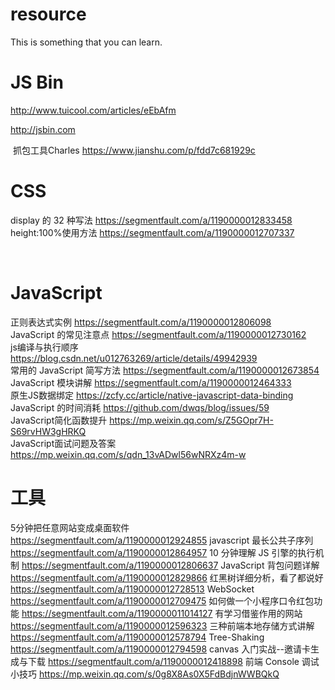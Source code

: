 # resource
This is something that you can learn.


# JS Bin
  http://www.tuicool.com/articles/eEbAfm
  
  http://jsbin.com
  
  抓包工具Charles  https://www.jianshu.com/p/fdd7c681929c
 
# CSS
  display 的 32 种写法 https://segmentfault.com/a/1190000012833458  
  height:100%使用方法 https://segmentfault.com/a/1190000012707337
  
  
# JavaScript
  正则表达式实例 https://segmentfault.com/a/1190000012806098  
  JavaScript 的常见注意点 https://segmentfault.com/a/1190000012730162  
  js编译与执行顺序 https://blog.csdn.net/u012763269/article/details/49942939  
  常用的 JavaScript 简写方法 https://segmentfault.com/a/1190000012673854  
  JavaScript 模块讲解 https://segmentfault.com/a/1190000012464333  
  原生JS数据绑定 https://zcfy.cc/article/native-javascript-data-binding  
  JavaScript 的时间消耗 https://github.com/dwqs/blog/issues/59  
  JavaScript简化函数提升 https://mp.weixin.qq.com/s/Z5GOpr7H-S69rvHW3gHRKQ  
  JavaScript面试问题及答案 https://mp.weixin.qq.com/s/qdn_13vADwl56wNRXz4m-w  

# 工具
  5分钟把任意网站变成桌面软件 https://segmentfault.com/a/1190000012924855
  javascript 最长公共子序列 https://segmentfault.com/a/1190000012864957
  10 分钟理解 JS 引擎的执行机制 https://segmentfault.com/a/1190000012806637
  JavaScript 背包问题详解 https://segmentfault.com/a/1190000012829866
  红黑树详细分析，看了都说好 https://segmentfault.com/a/1190000012728513
  WebSocket https://segmentfault.com/a/1190000012709475
  如何做一个小程序口令红包功能 https://segmentfault.com/a/1190000011014127
  有学习借鉴作用的网站 https://segmentfault.com/a/1190000012596323
  三种前端本地存储方式讲解 https://segmentfault.com/a/1190000012578794
  Tree-Shaking https://segmentfault.com/a/1190000012794598
  canvas 入门实战--邀请卡生成与下载 https://segmentfault.com/a/1190000012418898
  前端 Console 调试小技巧 https://mp.weixin.qq.com/s/0g8X8As0X5FdBdjnWWBQkQ
